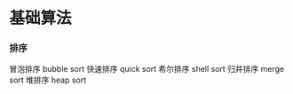 # 基础算法

### 排序
    
冒泡排序 bubble sort
快速排序 quick sort
希尔排序 shell sort
归并排序 merge sort
堆排序  heap sort
    
